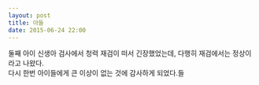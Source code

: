 ```yaml
---
layout: post
title: 아들
date: 2015-06-24 22:00
---
```


둘째 아이 신생아 검사에서 청력 재검이 떠서 긴장했었는데, 다행히 재검에서는 정상이라고 나왔다.    
다시 한번 아이들에게 큰 이상이 없는 것에 감사하게 되었다.들
